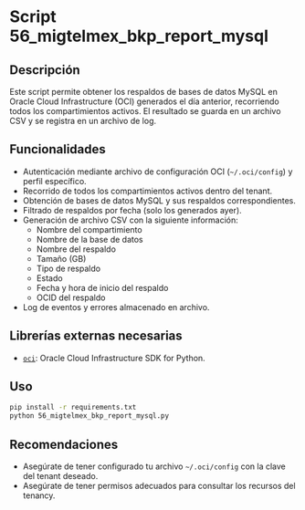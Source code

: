 # Script 56_migtelmex_bkp_report_mysql

## Descripción

Este script permite obtener los respaldos de bases de datos MySQL en Oracle Cloud Infrastructure (OCI) generados el día anterior, recorriendo todos los compartimientos activos. El resultado se guarda en un archivo CSV y se registra en un archivo de log.

## Funcionalidades

- Autenticación mediante archivo de configuración OCI (`~/.oci/config`) y perfil específico.
- Recorrido de todos los compartimientos activos dentro del tenant.
- Obtención de bases de datos MySQL y sus respaldos correspondientes.
- Filtrado de respaldos por fecha (solo los generados ayer).
- Generación de archivo CSV con la siguiente información:
  - Nombre del compartimiento
  - Nombre de la base de datos
  - Nombre del respaldo
  - Tamaño (GB)
  - Tipo de respaldo
  - Estado
  - Fecha y hora de inicio del respaldo
  - OCID del respaldo
- Log de eventos y errores almacenado en archivo.

## Librerías externas necesarias

* [`oci`](https://pypi.org/project/oci/): Oracle Cloud Infrastructure SDK for Python.

## Uso
```bash
pip install -r requirements.txt
python 56_migtelmex_bkp_report_mysql.py 
```

## Recomendaciones

* Asegúrate de tener configurado tu archivo `~/.oci/config` con la clave del tenant deseado.
* Asegúrate de tener permisos adecuados para consultar los recursos del tenancy.